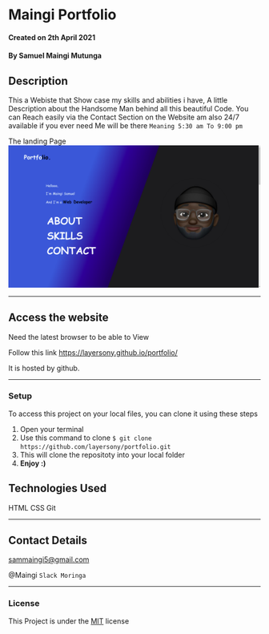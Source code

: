 # Maingi Portfolio

#### Created on 2th April 2021
#### By Samuel Maingi Mutunga

## Description 
This a Webiste that Show case my skills and abilities i have, A little Description about the Handsome Man behind all this beautiful Code. You can Reach easily via the Contact Section on the Website am also 24/7 available if you ever need Me will be there `Meaning 5:30 am To 9:00 pm`

The landing Page
![Preview](./images/preview.png)

---

## Access the website
Need the latest browser to be able to View

Follow this link https://layersony.github.io/portfolio/

It is hosted by github.

---

### Setup
To access this project on your local files, you can clone it using these steps
1. Open your terminal
1. Use this command to clone `$ git clone https://github.com/layersony/portfolio.git`
1. This will clone the repositoty into your local folder
1. __Enjoy :)__

## Technologies Used
HTML
CSS
Git

---

## Contact Details
sammaingi5@gmail.com

@Maingi `Slack Moringa`

---

### License
This Project is under the [MIT](LICENCE) license